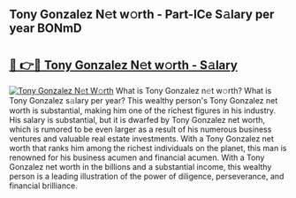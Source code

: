 ## Tony Gonzalez N𝚎t w𝚘rth - Part-ICe S𝚊lary per year BONmD

# <h2><a href="http://gc2zy5.nevu.top/?p=Tony+Gonzalez">🔗 👉🔴 Tony Gonzalez N𝚎t w𝚘rth - S𝚊lary</a></h2>

[![Tony Gonzalez N𝚎t W𝚘rth](https://i.imgur.com/Oavwk0R.jpeg)](http://gc2zy5.nevu.top/?p=Tony+Gonzalez)
What is Tony Gonzalez n𝚎t w𝚘rth? What is Tony Gonzalez s𝚊lary per year?
This wealthy person's Tony Gonzalez net worth is substantial, making him one of the richest figures in his industry. His salary is substantial, but it is dwarfed by Tony Gonzalez net worth, which is rumored to be even larger as a result of his numerous business ventures and valuable real estate investments. With a Tony Gonzalez net worth that ranks him among the richest individuals on the planet, this man is renowned for his business acumen and financial acumen. With a Tony Gonzalez net worth in the billions and a substantial income, this wealthy person is a leading illustration of the power of diligence, perseverance, and financial brilliance.
